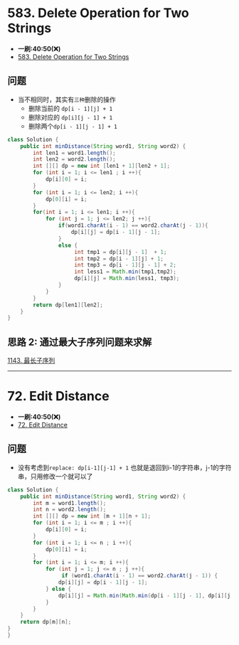 # 583. Delete Operation for Two Strings
* **一刷:40:50(❌)**
* [583. Delete Operation for Two Strings](https://leetcode.com/problems/delete-operation-for-two-strings/description/)

## 问题
* 当不相同时，其实有`三种`删除的操作
  * 删除当前的 `dp[i - 1][j] + 1`
  * 删除对应的 `dp[i][j - 1] + 1`
  * 删除两个`dp[i - 1][j - 1] + 1`

```java
class Solution {
    public int minDistance(String word1, String word2) {
        int len1 = word1.length();
        int len2 = word2.length();
        int [][] dp = new int [len1 + 1][len2 + 1];
        for (int i = 1; i <= len1 ; i ++){
            dp[i][0] = i;
        }
        for (int i = 1; i <= len2; i ++){
            dp[0][i] = i;
        }
        for(int i = 1; i <= len1; i ++){
            for (int j = 1; j <= len2; j ++){
                if(word1.charAt(i - 1) == word2.charAt(j - 1)){
                    dp[i][j] = dp[i - 1][j - 1];
                }
                else {
                     int tmp1 = dp[i][j - 1]  + 1;
                     int tmp2 = dp[i - 1][j] + 1;
                     int tmp3 = dp[i - 1][j - 1] + 2;
                     int less1 = Math.min(tmp1,tmp2);
                     dp[i][j] = Math.min(less1, tmp3);
                }
            }
        } 
        return dp[len1][len2];   
    }
}
```
## 思路 2: 通过最大子序列问题来求解
[1143. 最长子序列](https://github.com/TomasZhu0321/LeetCode_Algorithm/blob/f7bce2d51cc6012db565f43a273c9a61e0a7ef10/Chapter9_DP/Day53.md)

***
# 72. Edit Distance
* **一刷:40:50(❌)**
* [72. Edit Distance](https://leetcode.com/problems/edit-distance/description/)

## 问题
* 没有考虑到`replace: dp[i-1][j-1] + 1` 也就是退回到i-1的字符串，j-1的字符串，只用修改一个就可以了

```java
class Solution {
    public int minDistance(String word1, String word2) {
        int m = word1.length();
        int n = word2.length();
        int [][] dp = new int [m + 1][n + 1];
        for (int i = 1; i <= m ; i ++){
            dp[i][0] = i;
        }
        for (int i = 1; i <= n ; i ++){
            dp[0][i] = i;
        }
        for (int i = 1; i <= m; i ++){
            for (int j = 1; j <= n ; j ++){
                 if (word1.charAt(i - 1) == word2.charAt(j - 1)) {
                dp[i][j] = dp[i - 1][j - 1];
            } else {
                dp[i][j] = Math.min(Math.min(dp[i - 1][j - 1], dp[i][j - 1]), dp[i - 1][j]) + 1;
            }
        }
    }
    return dp[m][n];
}
}
```
